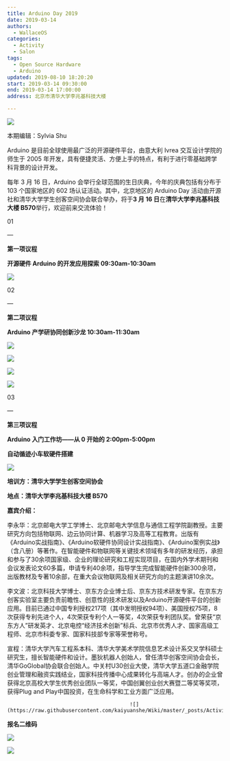 ```yaml
---
title: Arduino Day 2019
date: 2019-03-14
authors:
  - WallaceOS
categories:
  - Activity
  - Salon
tags:
  - Open Source Hardware
  - Arduino
updated: 2019-08-10 18:20:20
start: 2019-03-14 09:30:00
end: 2019-03-14 17:00:00
address: 北京市清华大学李兆基科技大楼

---
```


![](https://raw.githubusercontent.com/kaiyuanshe/Wiki/master/_posts/Activity/Salon/Arduino%20Day%202019/1naqrk1obsx.png)

  

本期编辑：Sylvia Shu

  

Arduino 是目前全球使用最广泛的开源硬件平台，由意大利 Ivrea 交互设计学院的师生于 2005 年开发，具有便捷灵活、方便上手的特点，有利于进行零基础跨学科背景的设计开发。

每年 3 月 16 日，Arduino 会举行全球范围的生日庆典，今年的庆典包括有分布于 103 个国家地区的 602 场认证活动。其中，北京地区的 Arduino Day 活动由开源社和清华大学学生创客空间协会联合举办，将于**3 月 16 日**在**清华大学李兆基科技大楼 B570**举行，欢迎前来交流体验！

01

—

**第一项议程**

**开源硬件 Arduino 的开发应用探索 09:30am-10:30am**

![](https://raw.githubusercontent.com/kaiyuanshe/Wiki/master/_posts/Activity/Salon/Arduino%20Day%202019/1gcwu4v3taz.png)

02

—

**第二项议程**

**Arduino 产学研协同创新沙龙 10:30am-11:30am**

![](https://raw.githubusercontent.com/kaiyuanshe/Wiki/master/_posts/Activity/Salon/Arduino%20Day%202019/4uymesizd1c.png)

![](https://raw.githubusercontent.com/kaiyuanshe/Wiki/master/_posts/Activity/Salon/Arduino%20Day%202019/bj0csnm9ml.png)

![](https://raw.githubusercontent.com/kaiyuanshe/Wiki/master/_posts/Activity/Salon/Arduino%20Day%202019/4z997hti5r.png)

![](https://raw.githubusercontent.com/kaiyuanshe/Wiki/master/_posts/Activity/Salon/Arduino%20Day%202019/28hlq6xcs27.png)

03

—

**第三项议程**

**Arduino 入门工作坊——从 0 开始的 2:00pm-5:00pm**

**自动循迹小车软硬件搭建**

![](https://raw.githubusercontent.com/kaiyuanshe/Wiki/master/_posts/Activity/Salon/Arduino%20Day%202019/2gumaej5eb0.png)

**培训方：清华大学学生创客空间协会**

**地点：清华大学李兆基科技大楼 B570**

**嘉宾介绍：**

李永华：北京邮电大学工学博士、北京邮电大学信息与通信工程学院副教授。主要研究方向包括物联网、边云协同计算、机器学习及高等工程教育。出版有《Arduino实战指南》、《Arduino软硬件协同设计实战指南》、《Arduino案例实战》（含八册）等著作。在智能硬件和物联网等关键技术领域有多年的研发经历，承担和参与了30余项国家级、企业的理论研究和工程实现项目，在国内外学术期刊和会议发表论文60多篇，申请专利40余项，指导学生完成智能硬件创新300余项，出版教材及专著10余部，在重大会议物联网及相关研究方向的主题演讲10余次。

李文波：北京科技大学博士、京东方企业博士后、京东方技术研发专家。在京东方创客实验室主要负责前瞻性、创意性的技术研发以及Arduino开源硬件平台的创新应用。目前已通过中国专利授权217项（其中发明授权94项）、美国授权75项，8次获得专利先进个人，4次荣获专利个人一等奖，4次荣获专利团队奖。曾荣获“京东方人”研发英才、北京电控“经济技术创新”标兵、北京市优秀人才、国家高级工程师、北京市科委专家、国家科技部专家等荣誉称号。

宣程：清华大学汽车工程系本科、清华大学美术学院信息艺术设计系交叉学科硕士研究生，擅长智能硬件和设计。墨狄机器人创始人，曾任清华创客空间协会会长，清华GoGlobal协会联合创始人。中关村U30创业大使，清华大学五道口金融学院创业管理和融资实践结业，国家科技传播中心成果转化与高端人才。创办的企业曾获得北京高校大学生优秀创业团队一等奖，中国创翼创业创大赛暨二等奖等奖项，获得Plug and Play中国投资，在生命科学和工业方面广泛应用。

```
                                        ![](https://raw.githubusercontent.com/kaiyuanshe/Wiki/master/_posts/Activity/Salon/Arduino%20Day%202019/12f11ontyf5.png)  
```

**报名二维码**

![](https://raw.githubusercontent.com/kaiyuanshe/Wiki/master/_posts/Activity/Salon/Arduino%20Day%202019/28mscds1sa4.png)

![](https://raw.githubusercontent.com/kaiyuanshe/Wiki/master/_posts/Activity/Salon/Arduino%20Day%202019/15fm5uf5l79.png)